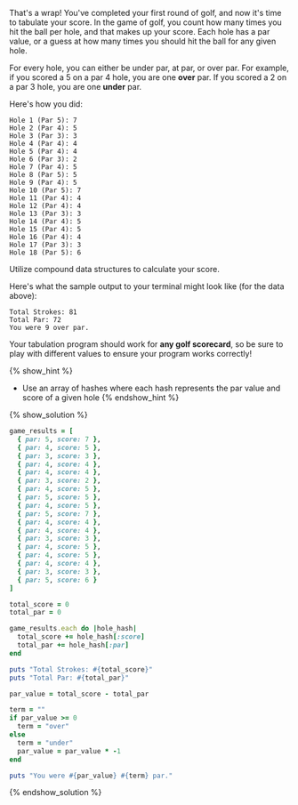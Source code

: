 That's a wrap! You've completed your first round of golf,
and now it's time to tabulate your score.
In the game of golf, you count how many times you hit the ball per hole,
and that makes up your score. Each hole has a par value,
or a guess at how many times you should hit the ball for any given hole.

For every hole, you can either be under par, at par, or over par.
For example, if you scored a 5 on a par 4 hole, you are one **over** par.
If you scored a 2 on a par 3 hole, you are one **under** par.

Here's how you did:

```no-highlight
Hole 1 (Par 5): 7
Hole 2 (Par 4): 5
Hole 3 (Par 3): 3
Hole 4 (Par 4): 4
Hole 5 (Par 4): 4
Hole 6 (Par 3): 2
Hole 7 (Par 4): 5
Hole 8 (Par 5): 5
Hole 9 (Par 4): 5
Hole 10 (Par 5): 7
Hole 11 (Par 4): 4
Hole 12 (Par 4): 4
Hole 13 (Par 3): 3
Hole 14 (Par 4): 5
Hole 15 (Par 4): 5
Hole 16 (Par 4): 4
Hole 17 (Par 3): 3
Hole 18 (Par 5): 6
```

Utilize compound data structures to calculate your score.

Here's what the sample output to your terminal might look like (for the data above):

```no-highlight
Total Strokes: 81
Total Par: 72
You were 9 over par.
```

Your tabulation program should work for **any golf scorecard**,
so be sure to play with different values to ensure your
program works correctly!

{% show_hint %}
* Use an array of hashes where each hash represents the par value
  and score of a given hole
{% endshow_hint %}

{% show_solution %}
```ruby
game_results = [
  { par: 5, score: 7 },
  { par: 4, score: 5 },
  { par: 3, score: 3 },
  { par: 4, score: 4 },
  { par: 4, score: 4 },
  { par: 3, score: 2 },
  { par: 4, score: 5 },
  { par: 5, score: 5 },
  { par: 4, score: 5 },
  { par: 5, score: 7 },
  { par: 4, score: 4 },
  { par: 4, score: 4 },
  { par: 3, score: 3 },
  { par: 4, score: 5 },
  { par: 4, score: 5 },
  { par: 4, score: 4 },
  { par: 3, score: 3 },
  { par: 5, score: 6 }
]

total_score = 0
total_par = 0

game_results.each do |hole_hash|
  total_score += hole_hash[:score]
  total_par += hole_hash[:par]
end

puts "Total Strokes: #{total_score}"
puts "Total Par: #{total_par}"

par_value = total_score - total_par

term = ""
if par_value >= 0
  term = "over"
else
  term = "under"
  par_value = par_value * -1
end

puts "You were #{par_value} #{term} par."
```
{% endshow_solution %}
